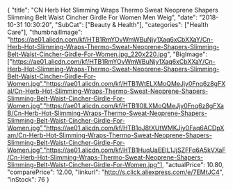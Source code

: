 {
	"title": "CN Herb Hot Slimming Wraps Thermo Sweat Neoprene Shapers Slimming Belt Waist Cincher Girdle For Women Men Weig",
	"date": "2018-10-31 10:30:20",
	"SubCat": ["Beauty & Health"],
	"categories": ["Health Care"],
	"thumbnailImage": "https://ae01.alicdn.com/kf/HTB1RmYOvWmWBuNjy1Xaq6xCbXXaY/Cn-Herb-Hot-Slimming-Wraps-Thermo-Sweat-Neoprene-Shapers-Slimming-Belt-Waist-Cincher-Girdle-For-Women.jpg_220x220.jpg",
	"BigImage": ["https://ae01.alicdn.com/kf/HTB1RmYOvWmWBuNjy1Xaq6xCbXXaY/Cn-Herb-Hot-Slimming-Wraps-Thermo-Sweat-Neoprene-Shapers-Slimming-Belt-Waist-Cincher-Girdle-For-Women.jpg","https://ae01.alicdn.com/kf/HTB1WtELXMoQMeJjy0Fnq6z8gFXal/Cn-Herb-Hot-Slimming-Wraps-Thermo-Sweat-Neoprene-Shapers-Slimming-Belt-Waist-Cincher-Girdle-For-Women.jpg","https://ae01.alicdn.com/kf/HTB1l0ILXMoQMeJjy0Fnq6z8gFXaB/Cn-Herb-Hot-Slimming-Wraps-Thermo-Sweat-Neoprene-Shapers-Slimming-Belt-Waist-Cincher-Girdle-For-Women.jpg","https://ae01.alicdn.com/kf/HTB1oJ8tXUtWMKJjy0Faq6ACDpXam/Cn-Herb-Hot-Slimming-Wraps-Thermo-Sweat-Neoprene-Shapers-Slimming-Belt-Waist-Cincher-Girdle-For-Women.jpg","https://ae01.alicdn.com/kf/HTB1HuqUaEEIL1JjSZFFq6A5kVXaF/Cn-Herb-Hot-Slimming-Wraps-Thermo-Sweat-Neoprene-Shapers-Slimming-Belt-Waist-Cincher-Girdle-For-Women.jpg"],
	"actualPrice": 10.80,
	"comparePrice": 12.00,
	"linkurl": "http://s.click.aliexpress.com/e/7EMtJC4",
	"inStock": 76
}
